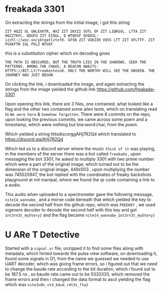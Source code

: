 # freakada 3301
On extracting the strings from the initial image, i got this string
```
ZIT HQZI OL GWLEXKTR, WXZ ZIT ZKXZI SOTL OF ZIT LIQRGVL. LTTA ZIT HQZZTKFL. QDGFU ZIT EIQGL, Q WTQEGF QVQOZL: izzhl://woz.sn/yktqatlztof0. GFSN ZIT VGKZIN VOSS LTT ZIT XFLTTF. ZIT PGXKFTN IQL PXLZ WTUXF
```
this is a substitution cipher which on decoding gives
```
THE PATH IS OBSCURED, BUT THE TRUTH LIES IN THE SHADOWS. SEEK THE PATTERNS. AMONG THE CHAOS, A BEACON AWAITS: HTTPS://BIT.LY/freakestein0. ONLY THE WORTHY WILL SEE THE UNSEEN. THE JOURNEY HAS JUST BEGUN
```
On clicking the link, i downloaded the image, and again extracting the strings from the image yielded the github link https://github.com/freakada-3301

Upon opening this link, there are 3 files, one contained, what looked like a flag and the other two contained some alien texts, which on translating read to `We were here` & `Somehow forgotten`.
There were 6 commits on the repo, upon looking the previous commits, we came across some poem and a timestamp, which were nothing but line:word:char, from the poem.

Which yielded a string httsdiscorggAHj7R2Qd which translated to https://discord.gg/AHj7R2Qd

Which led us to a discord server where the music `thick of it` was playing, in the members of the server there was a bot called `freakada` , upon messaging the bot 3301, he asked to multiply 3301 with two prime number which were a part of the original image, which turned out to be the dimension of the original image, 449x503 , upon multiplying the number was 745520947, the bot replied with the coordinates of freaky backshots playground  at mit manipal, where we found the qr code containing a link to a audio.

This audio when uploaded to a spectrometer gave the following message, `nite{4_wannabe_` and a morse code beneath that which yielded the key to decode the second half from the github repo, which was `FREEKEY` , we used vigenere decoder to decode the second half with this key and got `1nt3rn3t_my5tery}` and the flag became
`nite{4_wannabe_1nt3rn3t_my5tery}`

# U ARe T Detective
Started with a `signal.sr` file, unzipped it to find some files along with metadata, which hinted towards the pulse view software, on downloading it, found some signals in D1, from the name we guessed we needed to use UART decoder, which was giving frame errors, so i figured out that we need to change the baude rate according to the bit duration, which i found out to be 187.5 ns , so baude rate came out to be 5333333, which removed the frame errors and then i changed the data format to ascii yielding the flag which was
`nite{n0n_std_b4ud_r4t3s_ftw}`